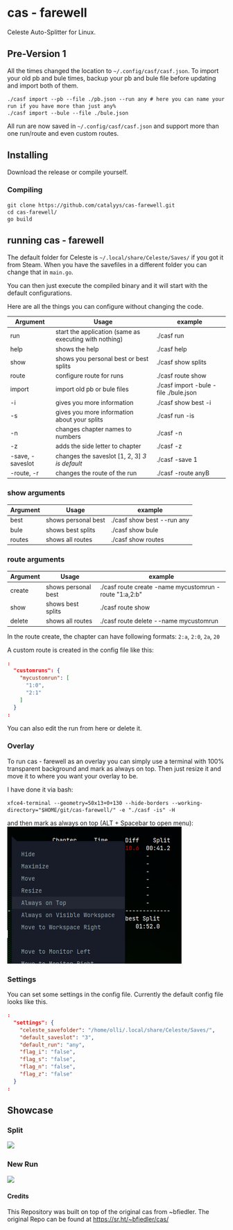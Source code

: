 # cas - farewell

Celeste Auto-Splitter for Linux.



## Pre-Version 1

All the times changed the location to `~/.config/casf/casf.json`.
To import your old pb and bule times, backup your pb and bule file before updating and import both of them.
```
./casf import --pb --file ./pb.json --run any # here you can name your run if you have more than just any%
./casf import --bule --file ./bule.json
```

All run are now saved in `~/.config/casf/casf.json` and support more than one run/route and even custom routes.



## Installing

Download the release or compile yourself.



### Compiling

```
git clone https://github.com/catalyys/cas-farewell.git
cd cas-farewell/
go build
```



## running cas - farewell

The default folder for Celeste is `~/.local/share/Celeste/Saves/` if you got it from Steam.
When you have the savefiles in a different folder you can change that in `main.go`.

You can then just execute the compiled binary and it will start with the default configurations.

Here are all the things you can configure without changing the code.

| Argument | Usage                                 | example |
| -------- | ------------------------------------- | ------- |
| run      | start the application (same as executing with nothing)| ./casf run       |
| help     | shows the help                                      | ./casf help       |
| show     | shows you personal best or best splits              | ./casf show splits    |
| route    | configure route for runs                            | ./casf route show    |
| import   | import old pb or bule files                         | ./casf import  -bule -file ./bule.json |
| -i       | gives you more information                          | ./casf show best -i |
| -s       | gives you more information about your splits        | ./casf run -is    |
| -n       | changes chapter names to numbers                    | ./casf -n    |
| -z       | adds the side letter to chapter                     | ./casf -z   |
| -save, -saveslot| changes the saveslot [1, 2, 3] _3 is default_      | ./casf -save 1    |
| -route, -r| changes the route of the run      | ./casf -route anyB    |



### show arguments

| Argument | Usage                                 | example |
| -------- | ------------------------------------- | ------- |
| best     | shows personal best                   | ./casf show best --run any      |
| bule     | shows best splits                     | ./casf show bule      |
| routes   | shows all routes                      | ./casf show routes    |



### route arguments

| Argument | Usage                                 | example |
| -------- | ------------------------------------- | ------- |
| create   |  shows personal best                  | ./casf route create -name mycustomrun -route "1:a,2:b"     |
| show     | shows best splits                     | ./casf route show      |
| delete   | shows all routes                      | ./casf route delete --name mycustomrun    |

In the route create, the chapter can have following formats: `2:a`, `2:0`, `2a`, `20`

A custom route is created in the config file like this:

```json
:
  "customruns": {
    "mycustomrun": [
      "1:0",
      "2:1"
    ]
  }
:
```
You can also edit the run from here or delete it.



### Overlay

To run cas - farewell as an overlay you can simply use a terminal with 100% transparent background and mark as always on top. Then just resize it and move it to where you want your overlay to be.

I have done it via bash:
```
xfce4-terminal --geometry=50x13+0+130 --hide-borders --working-directory="$HOME/git/cas-farewell/" -e "./casf -is" -H
```

and then mark as always on top (ALT + Spacebar to open menu):
![](example/terminal.png)



### Settings

You can set some settings in the config file. Currently the default config file looks like this.

```json
:
  "settings": {
    "celeste_savefolder": "/home/olli/.local/share/Celeste/Saves/",
    "default_saveslot": "3",
    "default_run": "any",
    "flag_i": "false",
    "flag_s": "false",
    "flag_n": "false",
    "flag_z": "false"
  }
:
```



## Showcase

### Split

![](example/split.gif)

### New Run

![](example/autodelete.gif)


#### Credits

This Repository was built on top of the original cas from ~bfiedler.
The original Repo can be found at https://sr.ht/~bfiedler/cas/

